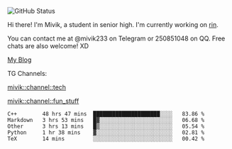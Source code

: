 ![GitHub Status](https://github-readme-stats.vercel.app/api?show_icons=true&username=Mivik)

Hi there! I'm Mivik, a student in senior high. I'm currently working on [rin](https://github.com/Mivik/rin).

You can contact me at @mivik233 on Telegram or 250851048 on QQ. Free chats are also welcome! XD

[My Blog](https://mivik.gitee.io)

TG Channels:

[mivik::channel::tech](https://t.me/mivik_channel_tech/)

[mivik::channel::fun_stuff](https://t.me/mivik_channel_fun_stuff/)

<!--START_SECTION:waka-->
```text
C++        48 hrs 47 mins  █████████████████████░░░░   83.86 % 
Markdown   3 hrs 53 mins   █▓░░░░░░░░░░░░░░░░░░░░░░░   06.68 % 
Other      3 hrs 13 mins   █▒░░░░░░░░░░░░░░░░░░░░░░░   05.54 % 
Python     1 hr 38 mins    ▓░░░░░░░░░░░░░░░░░░░░░░░░   02.81 % 
TeX        14 mins         ░░░░░░░░░░░░░░░░░░░░░░░░░   00.42 % 
```
<!--END_SECTION:waka-->
